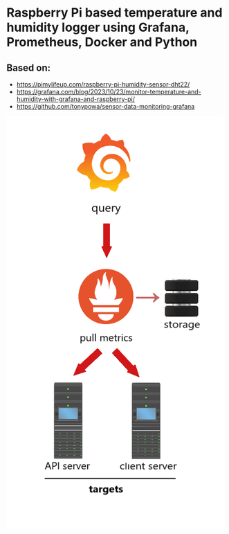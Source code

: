 # Raspberry Pi based temperature and humidity logger using Grafana, Prometheus, Docker and Python

## Based on:
* https://pimylifeup.com/raspberry-pi-humidity-sensor-dht22/
* https://grafana.com/blog/2023/10/23/monitor-temperature-and-humidity-with-grafana-and-raspberry-pi/
* https://github.com/tonypowa/sensor-data-monitoring-grafana

![photo](temp-and-humidity-prometheus-scraper-.png)
